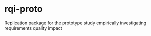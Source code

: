 # rqi-proto
Replication package for the prototype study empirically investigating requirements quality impact
